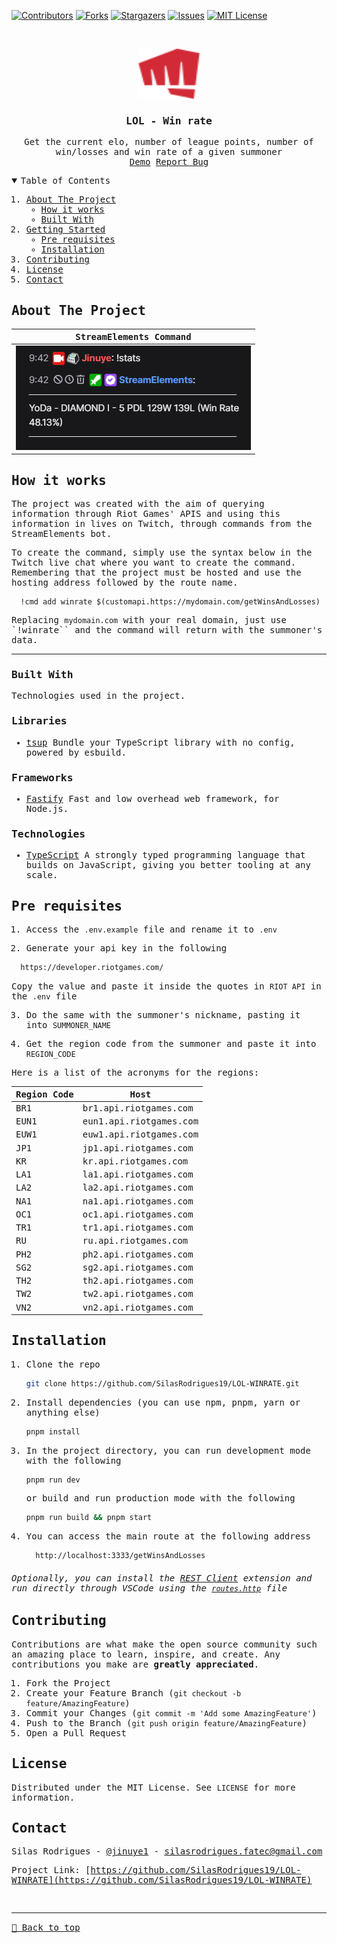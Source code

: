 [![Contributors][contributors-shield]][contributors-url]
[![Forks][forks-shield]][forks-url]
[![Stargazers][stars-shield]][stars-url]
[![Issues][issues-shield]][issues-url]
[![MIT License][license-shield]][license-url]

<!-- PROJECT LOGO -->
<br />
<samp>
<p align="center">
  <a href="https://github.com/SilasRodrigues19/LOL-WINRATE">
    <img src="./public/assets/logo.svg" alt="Logo" width="100" height="80">
  </a>

  <h3 align="center">LOL - Win rate</h3>

  <p align="center">
    Get the current elo, number of league points, number of win/losses and win rate of a given summoner
    <br />
    <a href="https://league-api-14tx.onrender.com/getWinsAndLosses">Demo</a>
    <a href="https://github.com/SilasRodrigues19/LOL-WINRATE/issues">Report Bug</a>
  </p>
</p>

<!-- TABLE OF CONTENTS -->
<details open="open">
  <summary>Table of Contents</summary>
  <ol>
    <li>
      <a href="#about-the-project">About The Project</a>
      <ul>
        <li><a href="#how-it-works">How it works</a></li>
        <li><a href="#built-with">Built With</a></li>
      </ul>
    </li>
    <li>
      <a href="#getting-started">Getting Started</a>
      <ul>
        <li><a href="#pre-requisites">Pre requisites</a></li>
        <li><a href="#installation">Installation</a></li>
      </ul>
    </li>
    <li><a href="#contributing">Contributing</a></li>
    <li><a href="#license">License</a></li>
    <li><a href="#contact">Contact</a></li>
  </ol>
</details>

<!-- ABOUT THE PROJECT -->

## About The Project

| StreamElements Command                          | 
| ----------------------------------------------- |
| [![Preview][product-screenshot]][project-link]  | 


## How it works

The project was created with the aim of querying information through Riot Games' APIS and using this information in lives on Twitch, through commands from the StreamElements bot.

To create the command, simply use the syntax below in the Twitch live chat where you want to create the command. Remembering that the project must be hosted and use the hosting address followed by the route name.

```
  !cmd add winrate $(customapi.https://mydomain.com/getWinsAndLosses)
```

Replacing `mydomain.com` with your real domain, just use `!winrate`` and the command will return with the summoner's data.

<hr>


### Built With

Technologies used in the project.

### Libraries

- [tsup](https://tsup.egoist.dev/)
  Bundle your TypeScript library with no config, powered by esbuild. 

### Frameworks

- [Fastify](https://fastify.dev/)
  Fast and low overhead web framework, for Node.js.

### Technologies

- [TypeScript](https://www.typescriptlang.org/)
  A strongly typed programming language that builds on JavaScript, giving you better tooling at any scale.


<!-- GETTING STARTED -->

## Pre requisites

1. Access the `.env.example` file and rename it to `.env`

2. Generate your api key in the following
  ```sh
    https://developer.riotgames.com/
  ```
Copy the value and paste it inside the quotes in `RIOT API` in the `.env` file

3. Do the same with the summoner's nickname, pasting it into `SUMMONER_NAME`

4. Get the region code from the summoner and paste it into `REGION_CODE`

Here is a list of the acronyms for the regions:

| Region Code | Host                        |
|------------ |-----------------------------|
| BR1         | br1.api.riotgames.com       |
| EUN1        | eun1.api.riotgames.com      |
| EUW1        | euw1.api.riotgames.com      |
| JP1         | jp1.api.riotgames.com       |
| KR          | kr.api.riotgames.com        |
| LA1         | la1.api.riotgames.com       |
| LA2         | la2.api.riotgames.com       |
| NA1         | na1.api.riotgames.com       |
| OC1         | oc1.api.riotgames.com       |
| TR1         | tr1.api.riotgames.com       |
| RU          | ru.api.riotgames.com        |
| PH2         | ph2.api.riotgames.com       |
| SG2         | sg2.api.riotgames.com       |
| TH2         | th2.api.riotgames.com       |
| TW2         | tw2.api.riotgames.com       |
| VN2         | vn2.api.riotgames.com       |



## Installation

1. Clone the repo
   ```sh
   git clone https://github.com/SilasRodrigues19/LOL-WINRATE.git
   ```
2. Install dependencies (you can use npm, pnpm, yarn or anything else)
   ```sh
   pnpm install
   ```
3. In the project directory, you can run development mode with the following
   ```sh
   pnpm run dev
   ```
   or build and run production mode with the following
   ```sh
   pnpm run build && pnpm start
   ```

4. You can access the main route at the following address
   ```sh
     http://localhost:3333/getWinsAndLosses
   ```
   <!-- CONTRIBUTING -->


###### Optionally, you can install the [REST Client](https://marketplace.visualstudio.com/items?itemName=humao.rest-client) extension and run directly through VSCode using the [`routes.http`](/routes.http) file 

## Contributing

Contributions are what make the open source community such an amazing place to learn, inspire, and create. Any contributions you make are **greatly appreciated**.

1. Fork the Project
2. Create your Feature Branch (`git checkout -b feature/AmazingFeature`)
3. Commit your Changes (`git commit -m 'Add some AmazingFeature'`)
4. Push to the Branch (`git push origin feature/AmazingFeature`)
5. Open a Pull Request

<!-- LICENSE -->

## License

Distributed under the MIT License. See `LICENSE` for more information.

<!-- CONTACT -->

## Contact

Silas Rodrigues - [@jinuye1](https://twitter.com/jinuye1) - silasrodrigues.fatec@gmail.com

Project Link: [https://github.com/SilasRodrigues19/LOL-WINRATE](https://github.com/SilasRodrigues19/LOL-WINRATE) <br>

<!-- MARKDOWN LINKS & IMAGES -->
<!-- https://www.markdownguide.org/basic-syntax/#reference-style-links -->

[contributors-shield]: https://img.shields.io/github/contributors/SilasRodrigues19/NLW-IA.svg?style=for-the-badge
[contributors-url]: https://github.com/SilasRodrigues19/LOL-WINRATE/graphs/contributors
[forks-shield]: https://img.shields.io/github/forks/SilasRodrigues19/NLW-IA.svg?style=for-the-badge
[forks-url]: https://github.com/SilasRodrigues19/LOL-WINRATE/network/members
[stars-shield]: https://img.shields.io/github/stars/SilasRodrigues19/NLW-IA.svg?style=for-the-badge
[stars-url]: https://github.com/SilasRodrigues19/LOL-WINRATE/stargazers
[issues-shield]: https://img.shields.io/github/issues/SilasRodrigues19/NLW-IA.svg?style=for-the-badge
[issues-url]: https://github.com/SilasRodrigues19/LOL-WINRATE/issues
[license-shield]: https://img.shields.io/github/license/SilasRodrigues19/NLW-IA.svg?style=for-the-badge
[license-url]: https://github.com/SilasRodrigues19/LOL-WINRATE/blob/master/LICENSE
[license-url]: https://github.com/SilasRodrigues19/LOL-WINRATE/blob/master/LICENSE.txt
[product-screenshot]: ./public/screenshots/preview.png
[project-link]: https://league-api-14tx.onrender.com/getWinsAndLosses

<br><hr>
[🔼 Back to top](#LOL---win-rate)